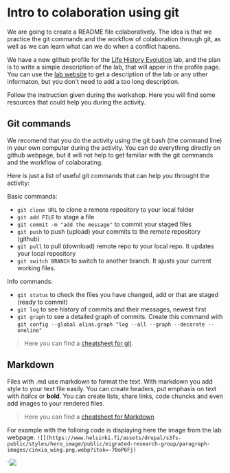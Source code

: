 # Intro to colaboration using git

We are going to create a README file colaboratively. The idea is that we practice the git commands and the workflow of colaboration through git, as well as we can learn what can we do when a conflict hapens. 

We have a new github profile for the [Life History Evolution](https://github.com/Life-History-Evolution-Research-group) lab, and the plan is to write a simple description of the lab, that will apper in the profile page. 
You can use the [lab website](https://www.helsinki.fi/en/researchgroups/life-history-evolution) to get a description of the lab or any other informaton, but you don't need to add a too long description. 

Follow the instruction given during the workshop. Here you will find some resources that could help you during the activity. 

## Git commands

We recomend that you do the activity using the git bash (the command line) in your own computer during the activity. You can do everything directly on github webpage, but it will not help to get familiar with the git commands and the workflow of colaborating. 

Here is just a list of useful git commands that can help you throught the activity: 

Basic commands: 
- `git clone URL` to clone a remote repository to your local folder  
- `git add FILE` to stage a file  
- `git commit -m "add the message"` to commit your staged files  
- `git push` to push (upload) your commits to the remote repository (github)  
- `git pull` to pull (download) remote repo to your local repo. It updates your local repository
- `git switch BRANCH` to switch to another branch. It ajusts your current working files. 

Info commands: 

- `git status` to check the files you have changed, add or that are staged (ready to commit) 
- `git log` to see history of commits and their messages, newest first
- `git graph` to see a detailed graph of commits. Create this command with `git config --global alias.graph "log --all --graph --decorate --oneline"`

> Here you can find a [cheatsheet for git](https://aaltoscicomp.github.io/cheatsheets/git-the-way-you-need-it-cheatsheet.pdf). 

## Markdown

Files with .md use markdown to format the text. With markdown you add style to your text file easily. 
You can create headers, put emphasis on text with *italics* or **bold**. You can create lists, share links, code chuncks and even add images to your rendered files. 

> Here you can find a [cheatsheet for Markdown](https://www.markdownguide.org/cheat-sheet/)

For example with the folloing code is displaying here the image from the lab webpage.
 `![](https://www.helsinki.fi/assets/drupal/s3fs-public/styles/hero_image/public/migrated-research-group/paragraph-images/cinxia_wing.png.webp?itok=-70oP6Fj)` 

`![](https://www.helsinki.fi/assets/drupal/s3fs-public/styles/hero_image/public/migrated-research-group/paragraph-images/cinxia_wing.png.webp?itok=-70oP6Fj)



